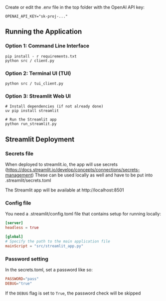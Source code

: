 Create or edit the .env file in the top folder with the OpenAI API key:

```
OPENAI_API_KEY="sk-proj-..."
```

## Running the Application

### Option 1: Command Line Interface

```shell
pip install - r requirements.txt
python src / client.py
```

### Option 2: Terminal UI (TUI)

```shell
python src / tui_client.py
```

### Option 3: Streamlit Web UI

```shell
# Install dependencies (if not already done)
uv pip install streamlit

# Run the Streamlit app
python run_streamlit.py
```

## Streamlit Deployment

### Secrets file
When deployed to streamlit.io, the app will use
secrets (https://docs.streamlit.io/develop/concepts/connections/secrets-management)
These can be used locally as well and have to be put into .streamlit/secrets.toml

The Streamlit app will be available at http://localhost:8501

### Config file

You need a .streamlit/config.toml file that contains setup for running locally:

```toml
[server]
headless = true

[global]
# Specify the path to the main application file
mainScript = "src/streamlit_app.py"
```

### Password setting

In the secrets.toml, set a password like so: 

```toml
PASSWORD="pass"
DEBUG="true"
```

If the ```DEBUG``` flag is set to ```True```, the password check will be skipped


